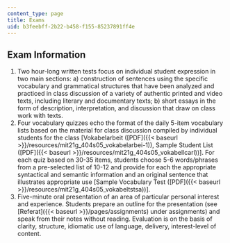 ```yaml
---
content_type: page
title: Exams
uid: b3feebff-2b22-b458-f155-85237891ff4e
---
```


Exam Information
----------------

1.  Two hour-long written tests focus on individual student expression in two main sections: a) construction of sentences using the specific vocabulary and grammatical structures that have been analyzed and practiced in class discussion of a variety of authentic printed and video texts, including literary and documentary texts; b) short essays in the form of description, interpretation, and discussion that draw on class work with texts.
2.  Four vocabulary quizzes echo the format of the daily 5-item vocabulary lists based on the material for class discussion compiled by individual students for the class \[Vokabelarbeit ([PDF]({{< baseurl >}}/resources/mit21g_404s05_vokabelarbei-1)), Sample Student List ([PDF]({{< baseurl >}}/resources/mit21g_404s05_vokabellcarl))\]. For each quiz based on 30-35 items, students choose 5-6 words/phrases from a pre-selected list of 10-12 and provide for each the appropriate syntactical and semantic information and an original sentence that illustrates appropriate use \[Sample Vocabulary Test ([PDF]({{< baseurl >}}/resources/mit21g_404s05_vokabeltstsa))\].
3.  Five-minute oral presentation of an area of particular personal interest and experience. Students prepare an outline for the presentation (see [Referat]({{< baseurl >}}/pages/assignments) under assignments) and speak from their notes without reading. Evaluation is on the basis of clarity, structure, idiomatic use of language, delivery, interest-level of content.